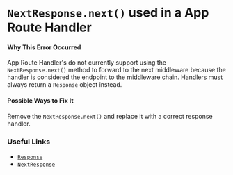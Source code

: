 # `NextResponse.next()` used in a App Route Handler

#### Why This Error Occurred

App Route Handler's do not currently support using the `NextResponse.next()` method to forward to the next middleware because the handler is considered the endpoint to the middleware chain. Handlers must always return a `Response` object instead.

#### Possible Ways to Fix It

Remove the `NextResponse.next()` and replace it with a correct response handler.

### Useful Links

- [`Response`](https://developer.mozilla.org/en-US/docs/Web/API/Response)
- [`NextResponse`](https://nextjs.org/docs/api-reference/next/server#nextresponse)
